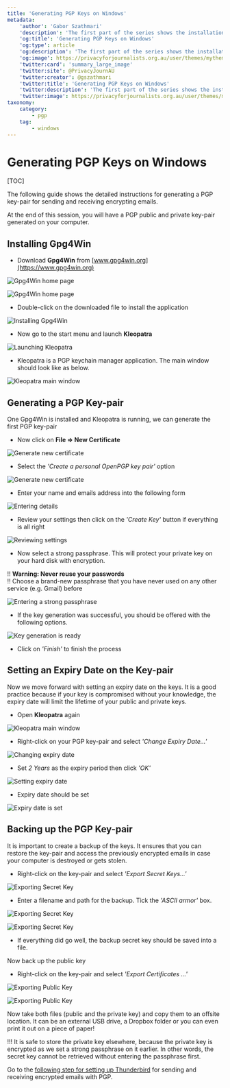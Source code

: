 ```yaml
---
title: 'Generating PGP Keys on Windows'
metadata:
    'author': 'Gabor Szathmari'
    'description': 'The first part of the series shows the installation and PGP key generation procedures on Windows'
    'og:title': 'Generating PGP Keys on Windows'
    'og:type': article
    'og:description': 'The first part of the series shows the installation and PGP key generation procedures on Windows'
    'og:image': https://privacyforjournalists.org.au/user/themes/mytheme/images/social.png
    'twitter:card': 'summary_large_image'
    'twitter:site': @PrivacyJournAU
    'twitter:creator': @gszathmari
    'twitter:title': 'Generating PGP Keys on Windows'
    'twitter:description': 'The first part of the series shows the installation and PGP key generation procedures on Windows'
    'twitter:image': https://privacyforjournalists.org.au/user/themes/mytheme/images/social.png
taxonomy:
    category:
        - pgp
    tag:
        - windows
---
```


# Generating PGP Keys on Windows

[TOC]

The following guide shows the detailed instructions for generating a PGP key-pair for sending and receiving encrypting emails.

At the end of this session, you will have a PGP public and private key-pair generated on your computer.

## Installing Gpg4Win

* Download **Gpg4Win** from [www.gpg4win.org](https://www.gpg4win.org)

![Gpg4Win home page](gpg-windows-gpg4win-2.png?lightbox=1024&cropResize=600,600)

![Gpg4Win home page](gpg-windows-gpg4win-1.png?lightbox=1024&cropResize=600,600)

* Double-click on the downloaded file to install the application

![Installing Gpg4Win](gpg-windows-gpg4win-3.png?lightbox=1024&cropResize=600,600)

* Now go to the start menu and launch **Kleopatra**

![Launching Kleopatra](kleopatra-start-menu.png?lightbox=1024&cropResize=600,600)

* Kleopatra is a PGP keychain manager application. The main window should look like as below.

![Kleopatra main window](kleopatra-main-window.png?lightbox=1024&cropResize=600,600)

## Generating a PGP Key-pair

One Gpg4Win is installed and Kleopatra is running, we can generate the first PGP key-pair

* Now click on **File => New Certificate**

![Generate new certificate](kleopatra-main-window-new-keychain.png?lightbox=1024&cropResize=600,600)

* Select the _'Create a personal OpenPGP key pair'_ option

![Generate new certificate](kleopatra-main-window-personal.png?lightbox=1024&cropResize=600,600)

* Enter your name and emails address into the following form

![Entering details](kleopatra-enter-details.png?lightbox=1024&cropResize=600,600)

* Review your settings then click on the _'Create Key'_ button if everything is all right

![Reviewing settings](kleopatra-review-details.png?lightbox=1024&cropResize=600,600)

* Now select a strong passphrase. This will protect your private key on your hard disk with encryption.

!! **Warning: Never reuse your passwords**  
!! Choose a brand-new passphrase that you have never used on any other service (e.g. Gmail) before

![Entering a strong passphrase](kleopatra-passphrase.png?lightbox=1024&cropResize=600,600)

* If the key generation was successful, you should be offered with the following options.

![Key generation is ready](kleopatra-key-generated.png?lightbox=1024&cropResize=600,600)

* Click on _'Finish'_ to finish the process

## Setting an Expiry Date on the Key-pair

Now we move forward with setting an expiry date on the keys. It is a good practice because if your key is compromised without your knowledge, the expiry date will limit the lifetime of your public and private keys.

* Open **Kleopatra** again

![Kleopatra main window](kleopatra-main-with-key.png?lightbox=1024&cropResize=600,600)

* Right-click on your PGP key-pair and select _'Change Expiry Date...'_

![Changing expiry date](kleopatra-set-expiry-menu.png?lightbox=1024&cropResize=600,600)

* Set *2 Years* as the expiry period then click _'OK'_

![Setting expiry date](kleopatra-change-expiry-date.png?lightbox=1024&cropResize=600,600)

* Expiry date should be set

![Expiry date is set](kleopatra-expiry-date-successful.png?lightbox=1024&cropResize=600,600)

## Backing up the PGP Key-pair

It is important to create a backup of the keys. It ensures that you can restore the key-pair and access the previously encrypted emails in case your computer is destroyed or gets stolen.

* Right-click on the key-pair and select _'Export Secret Keys...'_

![Exporting Secret Key](kleopatra-export-secret-keys.png?lightbox=1024&cropResize=600,600)

* Enter a filename and path for the backup. Tick the _'ASCII armor'_ box.

![Exporting Secret Key](kleopatra-export-secret-keys-2.png?lightbox=1024&cropResize=600,600)

![Exporting Secret Key](kleopatra-export-secret-keys-3.png?lightbox=1024&cropResize=600,600)

* If everything did go well, the backup secret key should be saved into a file.

Now back up the public key

* Right-click on the key-pair and select _'Export Certificates ...'_

![Exporting Public Key](kleopatra-export-public-keys-1.png?lightbox=1024&cropResize=600,600)

![Exporting Public Key](kleopatra-export-public-keys-2.png?lightbox=1024&cropResize=600,600)

Now take both files (public and the private key) and copy them to an offsite location. It can be an external USB drive, a Dropbox folder or you can even print it out on a piece of paper! 

!!! It is safe to store the private key elsewhere, because the private key is encrypted as we set a strong passphrase on it earlier. In other words, the secret key cannot be retrieved without entering the passphrase first.

Go to the [following step for setting up Thunderbird](../setting-up-thunderbird-and-pgp) for sending and receiving encrypted emails with PGP.
